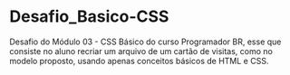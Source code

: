# Desafio_Basico-CSS
Desafio do Módulo 03 - CSS Básico do curso Programador BR, esse que consiste no aluno recriar um arquivo de um cartão de visitas, como no modelo proposto, usando apenas conceitos básicos de HTML e CSS.
